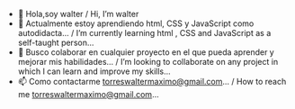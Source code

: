 - 👋 Hola,soy walter / Hi, I’m walter
- 🌱 Actualmente estoy aprendiendo html, CSS y JavaScript como autodidacta... / I’m currently learning html , CSS and JavaScript as a self-taught person...
- 💞️ Busco colaborar en cualquier proyecto en el que pueda aprender y mejorar mis habilidades... / I’m looking to collaborate on any project in which I can learn and improve my skills...
- 📫 Como contactarme torreswaltermaximo@gmail.com... / How to reach me torreswaltermaximo@gmail.com...

<!---
wadog/wadog is a ✨ special ✨ repository because its `README.md` (this file) appears on your GitHub profile.
You can click the Preview link to take a look at your changes.
--->
